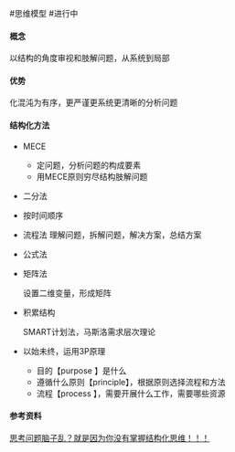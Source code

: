 #思维模型 #进行中

#### 概念

以结构的角度审视和肢解问题，从系统到局部

#### 优势

化混沌为有序，更严谨更系统更清晰的分析问题

#### 结构化方法
- MECE
	- 定问题，分析问题的构成要素
	- 用MECE原则穷尽结构肢解问题
- 二分法
- 按时间顺序
- 流程法
    理解问题，拆解问题，解决方案，总结方案

- 公式法
- 矩阵法

    设置二维变量，形成矩阵

- 积累结构

    SMART计划法，马斯洛需求层次理论


- 以始未终，运用3P原理
    - 目的【purpose 】是什么
    - 遵循什么原则【principle】，根据原则选择流程和方法
    - 流程【process 】，需要开展什么工作，需要哪些资源

####  参考资料

[思考问题脑子乱？就是因为你没有掌握结构化思维！！！](https://zhuanlan.zhihu.com/p/354581944)